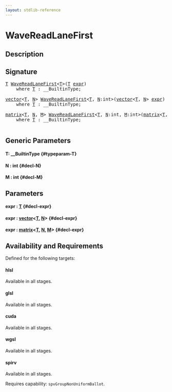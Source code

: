 ```yaml
---
layout: stdlib-reference
---
```


# WaveReadLaneFirst

## Description





## Signature 

<pre>
<a href="/stdlib-reference/global-decls/wavereadlanefirst-048c#typeparam-T" class="code_type">T</a> <a href="/stdlib-reference/global-decls/wavereadlanefirst-048c">WaveReadLaneFirst</a>&lt;<a href="/stdlib-reference/global-decls/wavereadlanefirst-048c#typeparam-T" class="code_type">T</a>&gt;(<a href="/stdlib-reference/global-decls/wavereadlanefirst-048c#typeparam-T" class="code_type">T</a> <a href="/stdlib-reference/global-decls/wavereadlanefirst-048c#decl-expr" class="code_param">expr</a>)
    <span class='code_keyword'>where</span> <a href="/stdlib-reference/global-decls/wavereadlanefirst-048c#typeparam-T" class="code_type">T</a> : __BuiltinType;

<a href="/stdlib-reference/types/vector/index" class="code_type">vector</a>&lt;<a href="/stdlib-reference/global-decls/wavereadlanefirst-048c#typeparam-T" class="code_type">T</a>, <a href="/stdlib-reference/global-decls/wavereadlanefirst-048c#decl-N" class="code_var">N</a>&gt; <a href="/stdlib-reference/global-decls/wavereadlanefirst-048c">WaveReadLaneFirst</a>&lt;<a href="/stdlib-reference/global-decls/wavereadlanefirst-048c#typeparam-T" class="code_type">T</a>, <a href="/stdlib-reference/global-decls/wavereadlanefirst-048c#decl-N" class="code_var">N</a>:<span class="code_keyword">int</span>&gt;(<a href="/stdlib-reference/types/vector/index" class="code_type">vector</a>&lt;<a href="/stdlib-reference/global-decls/wavereadlanefirst-048c#typeparam-T" class="code_type">T</a>, <a href="/stdlib-reference/global-decls/wavereadlanefirst-048c#decl-N" class="code_var">N</a>&gt; <a href="/stdlib-reference/global-decls/wavereadlanefirst-048c#decl-expr" class="code_param">expr</a>)
    <span class='code_keyword'>where</span> <a href="/stdlib-reference/global-decls/wavereadlanefirst-048c#typeparam-T" class="code_type">T</a> : __BuiltinType;

<a href="/stdlib-reference/types/matrix/index" class="code_type">matrix</a>&lt;<a href="/stdlib-reference/global-decls/wavereadlanefirst-048c#typeparam-T" class="code_type">T</a>, <a href="/stdlib-reference/global-decls/wavereadlanefirst-048c#decl-N" class="code_var">N</a>, <a href="/stdlib-reference/global-decls/wavereadlanefirst-048c#decl-M" class="code_var">M</a>&gt; <a href="/stdlib-reference/global-decls/wavereadlanefirst-048c">WaveReadLaneFirst</a>&lt;<a href="/stdlib-reference/global-decls/wavereadlanefirst-048c#typeparam-T" class="code_type">T</a>, <a href="/stdlib-reference/global-decls/wavereadlanefirst-048c#decl-N" class="code_var">N</a>:<span class="code_keyword">int</span>, <a href="/stdlib-reference/global-decls/wavereadlanefirst-048c#decl-M" class="code_var">M</a>:<span class="code_keyword">int</span>&gt;(<a href="/stdlib-reference/types/matrix/index" class="code_type">matrix</a>&lt;<a href="/stdlib-reference/global-decls/wavereadlanefirst-048c#typeparam-T" class="code_type">T</a>, <a href="/stdlib-reference/global-decls/wavereadlanefirst-048c#decl-N" class="code_var">N</a>, <a href="/stdlib-reference/global-decls/wavereadlanefirst-048c#decl-M" class="code_var">M</a>&gt; <a href="/stdlib-reference/global-decls/wavereadlanefirst-048c#decl-expr" class="code_param">expr</a>)
    <span class='code_keyword'>where</span> <a href="/stdlib-reference/global-decls/wavereadlanefirst-048c#typeparam-T" class="code_type">T</a> : __BuiltinType;

</pre>

## Generic Parameters

#### T: \_\_BuiltinType {#typeparam-T}
#### N  : int {#decl-N}
#### M  : int {#decl-M}

## Parameters

#### expr  : [T](/stdlib-reference/global-decls/wavereadlanefirst-048c#typeparam-T) {#decl-expr}
#### expr  : [vector](/stdlib-reference/types/vector/index)\<[T](/stdlib-reference/types/vector/index#typeparam-T), [N](/stdlib-reference/types/vector/index#decl-N)\> {#decl-expr}
#### expr  : [matrix](/stdlib-reference/types/matrix/index)\<[T](/stdlib-reference/types/matrix/t-0), [N](/stdlib-reference/types/matrix/index#decl-N), [M](/stdlib-reference/types/matrix/index#decl-M)\> {#decl-expr}

## Availability and Requirements

Defined for the following targets:

#### hlsl
Available in all stages.

#### glsl
Available in all stages.

#### cuda
Available in all stages.

#### wgsl
Available in all stages.

#### spirv
Available in all stages.

Requires capability: `spvGroupNonUniformBallot`.


